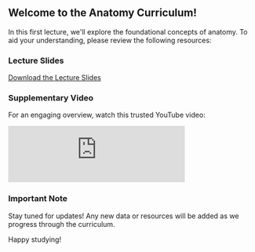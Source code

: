 ## Welcome to the Anatomy Curriculum!

In this first lecture, we'll explore the foundational concepts of anatomy. To aid your understanding, please review the following resources:

### Lecture Slides

[Download the Lecture Slides](https://www.mediafire.com/file/0yqjqomqkea686j/001+-+Anatomy+-+Introduction+to+Anatomy.pdf/file)

### Supplementary Video

For an engaging overview, watch this trusted YouTube video:

<iframe width="360" height="115" src="https://www.youtube-nocookie.com/embed/sHl7uhjk4Bo?si=wTJzEccFlOCRh3MI" title="YouTube video player" frameborder="0" allow="accelerometer; autoplay; clipboard-write; encrypted-media; gyroscope; picture-in-picture; web-share" referrerpolicy="strict-origin-when-cross-origin" allowfullscreen></iframe>

### Important Note

Stay tuned for updates! Any new data or resources will be added as we progress through the curriculum.

Happy studying!

